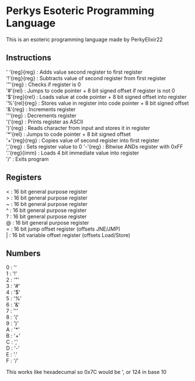 
# Perkys Esoteric Programming Language

This is an esoteric programming language made by PerkyElixir22



## Instructions
' '{reg}{reg}	: Adds value second register to first register  
'!'{reg}{reg}	: Subtracts value of second register from first register  
'"'{reg}		: Checks if register is 0  
'#'{rel}		: Jumps to code pointer + 8 bit signed offset if register is not 0  
'$'{reg}{rel}	: Loads value at code pointer + 8 bit signed offset into register  
'%'{rel}{reg}	: Stores value in register into code pointer + 8 bit signed offset  
'&'{reg}		: Increments register  
'''{reg}		: Decrements register  
'('{reg}		: Prints register as ASCII  
')'{reg}		: Reads character from input and stores it in register  
'*'{rel}		: Jumps to code pointer + 8 bit signed offset  
'+'{reg}{reg}	: Copies value of second register into first register  
','{reg}		: Sets register value to 0
'-'{reg}		: Bitwise ANDs register with 0xFF  
'.'{reg}{imm}	: Loads 4 bit immediate value into register  
'/'				: Exits program  

## Registers
< : 16 bit general purpose register  
\> : 16 bit general purpose register  
~ : 16 bit general purpose register  
^ : 16 bit general purpose register  
? : 16 bit general purpose register  
@ : 16 bit general purpose register  
= : 16 bit jump offset register (offsets JNE/JMP)  
| : 16 bit variable offset register (offsets Load/Store)  

## Numbers
0 : '<space>'  
1 : '!'  
2 : '"'  
3 : '#'  
4 : '$'  
5 : '%'  
6 : '&'  
7 : '''  
8 : '('  
9 : ')'  
A : '*'  
B : '+'  
C : ','  
D : '-'  
E : '.'  
F : '/'  
  
This works like hexadecumal so 0x7C would be ', or 124 in base 10
